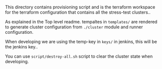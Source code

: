 This directory contains provisioning script and is the terraform workspace for the
terraform configuration that contains all the stress-test clusters..

As explained in the Top level readme. tempaltes in `templates/` are rendered to generate cluster configuration
from `./cluster` module and runner configuration.

When developing we are using the temp-key in `keys/` in jenkins, this will be the jenkins key..

You can use `script/destroy-all.sh` script to clear the cluster state when developing.


